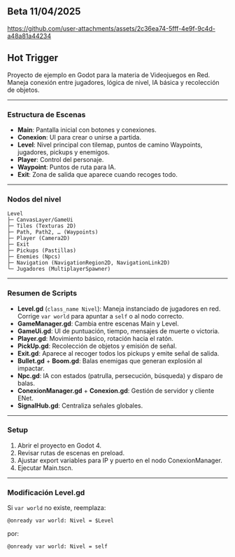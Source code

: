 ## Beta 11/04/2025

https://github.com/user-attachments/assets/2c36ea74-5fff-4e9f-9c4d-a48a81a44234

## Hot Trigger

Proyecto de ejemplo en Godot para la materia de Videojuegos en Red. Maneja conexión entre jugadores, lógica de nivel, IA básica y recolección de objetos.

---

### Estructura de Escenas

* **Main**: Pantalla inicial con botones y conexiones.
* **Conexion**: UI para crear o unirse a partida.
* **Level**: Nivel principal con tilemap, puntos de camino Waypoints, jugadores, pickups y enemigos.
* **Player**: Control del personaje.
* **Waypoint**: Puntos de ruta para IA.
* **Exit**: Zona de salida que aparece cuando recoges todo.

---

### Nodos del nivel

```
Level
├─ CanvasLayer/GameUi
├─ Tiles (Texturas 2D)
├─ Path, Path2, … (Waypoints)
├─ Player (Camera2D)
├─ Exit
├─ Pickups (Pastillas)
├─ Enemies (Npcs)
├─ Navigation (NavigationRegion2D, NavigationLink2D)
└─ Jugadores (MultiplayerSpawner)
```

---

### Resumen de Scripts

* **Level.gd** (`class_name Nivel`): Maneja instanciado de jugadores en red. Corrige `var world` para apuntar a `self` o al nodo correcto.
* **GameManager.gd**: Cambia entre escenas Main y Level.
* **GameUi.gd**: UI de puntuación, tiempo, mensajes de muerte o victoria.
* **Player.gd**: Movimiento básico, rotación hacia el ratón.
* **PickUp.gd**: Recolección de objetos y emisión de señal.
* **Exit.gd**: Aparece al recoger todos los pickups y emite señal de salida.
* **Bullet.gd** + **Boom.gd**: Balas enemigas que generan explosión al impactar.
* **Npc.gd**: IA con estados (patrulla, persecución, búsqueda) y disparo de balas.
* **ConexionManager.gd** + **Conexion.gd**: Gestión de servidor y cliente ENet.
* **SignalHub.gd**: Centraliza señales globales.

---

### Setup

1. Abrir el proyecto en Godot 4.
2. Revisar rutas de escenas en preload.
3. Ajustar export variables para IP y puerto en el nodo ConexionManager.
4. Ejecutar Main.tscn.

---

### Modificación Level.gd

Si `var world` no existe, reemplaza:

```gdscript
@onready var world: Nivel = $Level
```

por:

```gdscript
@onready var world: Nivel = self  
```


